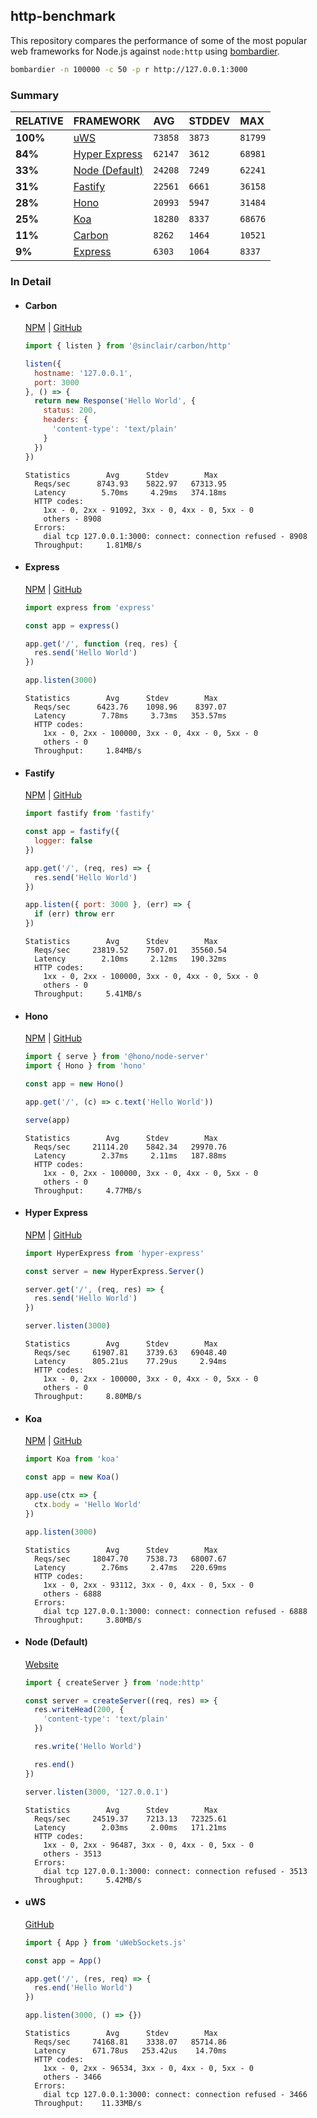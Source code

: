 ## http-benchmark

This repository compares the performance of some of the most popular web frameworks for Node.js against `node:http` using [bombardier](https://github.com/codesenberg/bombardier).

```bash
bombardier -n 100000 -c 50 -p r http://127.0.0.1:3000
```

### Summary

| RELATIVE | FRAMEWORK | AVG | STDDEV | MAX |
| :--- | :--- | :--- | :--- | :--- |
| **100%** | [uWS](#uws) | `73858` | `3873` | `81799` |
| **84%** | [Hyper Express](#hyper-express) | `62147` | `3612` | `68981` |
| **33%** | [Node (Default)](#node-default) | `24208` | `7249` | `62241` |
| **31%** | [Fastify](#fastify) | `22561` | `6661` | `36158` |
| **28%** | [Hono](#hono) | `20993` | `5947` | `31484` |
| **25%** | [Koa](#koa) | `18280` | `8337` | `68676` |
| **11%** | [Carbon](#carbon) | `8262` | `1464` | `10521` |
| **9%** | [Express](#express) | `6303` | `1064` | `8337` |


### In Detail

- #### Carbon
  [NPM](https://npmjs.com/@sinclair/carbon) | [GitHub](https://github.com/sinclairzx81/carbon)
  ```js
  import { listen } from '@sinclair/carbon/http'

  listen({
    hostname: '127.0.0.1',
    port: 3000
  }, () => {
    return new Response('Hello World', {
      status: 200,
      headers: {
        'content-type': 'text/plain'
      }
    })
  })
  ```

  ```
  Statistics        Avg      Stdev        Max
    Reqs/sec      8743.93    5822.97   67313.95
    Latency        5.70ms     4.29ms   374.18ms
    HTTP codes:
      1xx - 0, 2xx - 91092, 3xx - 0, 4xx - 0, 5xx - 0
      others - 8908
    Errors:
      dial tcp 127.0.0.1:3000: connect: connection refused - 8908
    Throughput:     1.81MB/s
  ```

- #### Express
  [NPM](https://npmjs.com/express) | [GitHub](https://github.com/expressjs/express)
  ```js
  import express from 'express'

  const app = express()

  app.get('/', function (req, res) {
    res.send('Hello World')
  })

  app.listen(3000)
  ```

  ```
  Statistics        Avg      Stdev        Max
    Reqs/sec      6423.76    1098.96    8397.07
    Latency        7.78ms     3.73ms   353.57ms
    HTTP codes:
      1xx - 0, 2xx - 100000, 3xx - 0, 4xx - 0, 5xx - 0
      others - 0
    Throughput:     1.84MB/s
  ```

- #### Fastify
  [NPM](https://npmjs.com/fastify) | [GitHub](https://github.com/fastify/fastify)
  ```js
  import fastify from 'fastify'

  const app = fastify({
    logger: false
  })

  app.get('/', (req, res) => {
    res.send('Hello World')
  })

  app.listen({ port: 3000 }, (err) => {
    if (err) throw err
  })
  ```

  ```
  Statistics        Avg      Stdev        Max
    Reqs/sec     23819.52    7507.01   35560.54
    Latency        2.10ms     2.12ms   190.32ms
    HTTP codes:
      1xx - 0, 2xx - 100000, 3xx - 0, 4xx - 0, 5xx - 0
      others - 0
    Throughput:     5.41MB/s
  ```

- #### Hono
  [NPM](https://npmjs.com/hono) | [GitHub](https://github.com/honojs/hono)
  ```js
  import { serve } from '@hono/node-server'
  import { Hono } from 'hono'

  const app = new Hono()

  app.get('/', (c) => c.text('Hello World'))

  serve(app)
  ```

  ```
  Statistics        Avg      Stdev        Max
    Reqs/sec     21114.20    5842.34   29970.76
    Latency        2.37ms     2.11ms   187.88ms
    HTTP codes:
      1xx - 0, 2xx - 100000, 3xx - 0, 4xx - 0, 5xx - 0
      others - 0
    Throughput:     4.77MB/s
  ```

- #### Hyper Express
  [NPM](https://npmjs.com/hyper-express) | [GitHub](https://github.com/kartikk221/hyper-express)
  ```js
  import HyperExpress from 'hyper-express'

  const server = new HyperExpress.Server()

  server.get('/', (req, res) => {
    res.send('Hello World')
  })

  server.listen(3000)
  ```

  ```
  Statistics        Avg      Stdev        Max
    Reqs/sec     61907.81    3739.63   69048.40
    Latency      805.21us    77.29us     2.94ms
    HTTP codes:
      1xx - 0, 2xx - 100000, 3xx - 0, 4xx - 0, 5xx - 0
      others - 0
    Throughput:     8.80MB/s
  ```

- #### Koa
  [NPM](https://npmjs.com/koa) | [GitHub](https://github.com/koajs/koa)
  ```js
  import Koa from 'koa'

  const app = new Koa()

  app.use(ctx => {
    ctx.body = 'Hello World'
  })

  app.listen(3000)
  ```

  ```
  Statistics        Avg      Stdev        Max
    Reqs/sec     18047.70    7538.73   68007.67
    Latency        2.76ms     2.47ms   220.69ms
    HTTP codes:
      1xx - 0, 2xx - 93112, 3xx - 0, 4xx - 0, 5xx - 0
      others - 6888
    Errors:
      dial tcp 127.0.0.1:3000: connect: connection refused - 6888
    Throughput:     3.80MB/s
  ```

- #### Node (Default)
  [Website](https://nodejs.org/api/http.html)
  ```js
  import { createServer } from 'node:http'

  const server = createServer((req, res) => {
    res.writeHead(200, {
      'content-type': 'text/plain'
    })

    res.write('Hello World')

    res.end()
  })

  server.listen(3000, '127.0.0.1')
  ```

  ```
  Statistics        Avg      Stdev        Max
    Reqs/sec     24519.37    7213.13   72325.61
    Latency        2.03ms     2.00ms   171.21ms
    HTTP codes:
      1xx - 0, 2xx - 96487, 3xx - 0, 4xx - 0, 5xx - 0
      others - 3513
    Errors:
      dial tcp 127.0.0.1:3000: connect: connection refused - 3513
    Throughput:     5.42MB/s
  ```

- #### uWS
  [GitHub](https://github.com/uNetworking/uWebSockets.js)
  ```js
  import { App } from 'uWebSockets.js'

  const app = App()

  app.get('/', (res, req) => {
    res.end('Hello World')
  })

  app.listen(3000, () => {})
  ```

  ```
  Statistics        Avg      Stdev        Max
    Reqs/sec     74168.81    3338.07   85714.86
    Latency      671.78us   253.42us    14.70ms
    HTTP codes:
      1xx - 0, 2xx - 96534, 3xx - 0, 4xx - 0, 5xx - 0
      others - 3466
    Errors:
      dial tcp 127.0.0.1:3000: connect: connection refused - 3466
    Throughput:    11.33MB/s
  ```


